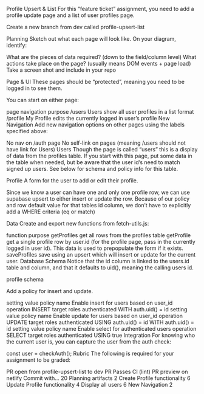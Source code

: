 Profile Upsert & List
For this “feature ticket” assignment, you need to add a profile update page and a list of user profiles page.

Create a new branch from dev called profile-upsert-list

Planning
Sketch out what each page will look like. On your diagram, identify:

What are the pieces of data required? (down to the field/column level)
What actions take place on the page? (usually means DOM events + page load)
Take a screen shot and include in your repo

Page & UI
These pages should be “protected”, meaning you need to be logged in to see them.

You can start on either page:

page	navigation	purpose
/users	Users	show all user profiles in a list format
/profile	My Profile	edits the currently logged in user’s profile
New Navigation
Add new navigation options on other pages using the labels specified above:

No nav on /auth page
No self-link on pages (meaning /users should not have link for Users)
Users
Though the page is called “users” this is a display of data from the profiles table. If you start with this page, put some data in the table when needed, but be aware that the user id’s need to match signed up users. See below for schema and policy info for this table.

Profile
A form for the user to add or edit their profile.

Since we know a user can have one and only one profile row, we can use supabase upsert to either insert or update the row. Because of our policy and row default value for that tables id column, we don’t have to explicitly add a WHERE criteria (eq or match)

Data
Create and export new functions from fetch-utils.js:

function	purpose
getProfiles	get all rows from the profiles table
getProfile	get a single profile row by user.id (for the profile page, pass in the currently logged in user id). This data is used to prepopulate the form if it exists.
saveProfiles	save using an upsert which will insert or update for the current user.
Database
Schema
Notice that the id column is linked to the users.id table and column, and that it defaults to uid(), meaning the calling users id.

profile schema

Add a policy for insert and update.

setting	value
policy name	Enable insert for users based on user_id
operation	INSERT
target roles	authenticated
WITH	auth.uid() = id
setting	value
policy name	Enable update for users based on user_id
operation	UPDATE
target roles	authenticated
USING	auth.uid() = id
WITH	auth.uid() = id
setting	value
policy name	Enable select for authenticated users
operation	SELECT
target roles	authenticated
USING	true
Integration
For knowing who the current user is, you can capture the user from the auth check:

const user = checkAuth();
Rubric
The following is required for your assignment to be graded:

PR open from profile-upsert-list to dev
PR Passes CI (lint)
PR preview on netlify
Commit with…	20
Planning artifacts	2
Create Profile functionality	6
Update Profile functionality	4
Display all users	6
New Navigation	2